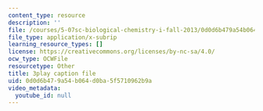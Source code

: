 ```yaml
---
content_type: resource
description: ''
file: /courses/5-07sc-biological-chemistry-i-fall-2013/0d0d6b479a54b064d0ba5f5710962b9a_qmqiF0YJ4LM.srt
file_type: application/x-subrip
learning_resource_types: []
license: https://creativecommons.org/licenses/by-nc-sa/4.0/
ocw_type: OCWFile
resourcetype: Other
title: 3play caption file
uid: 0d0d6b47-9a54-b064-d0ba-5f5710962b9a
video_metadata:
  youtube_id: null
---
```


